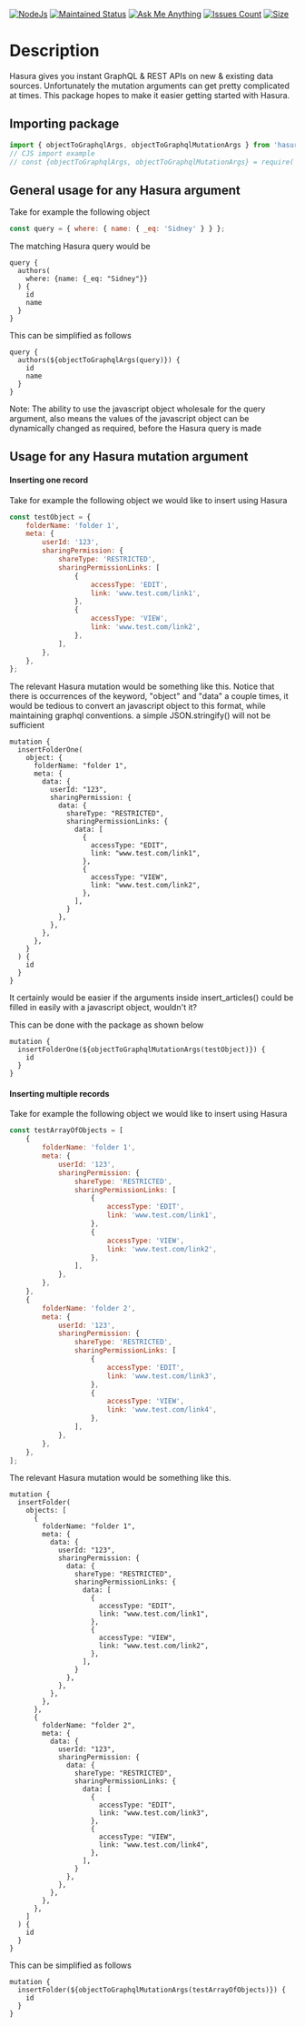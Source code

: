 [![NodeJs][nodejs-image]][nodejs-url]
[![Maintained Status][maintained-image]][maintained-url]
[![Ask Me Anything][ask-image]][ask-url]
[![Issues Count][issues-image]][issues-url]
[![Size][size-image]][size-url]

[nodejs-image]: https://img.shields.io/badge/Node.js-43853D
[nodejs-url]: https://nodejs.org/
[maintained-image]: https://img.shields.io/badge/Maintained%3F-yes-green.svg
[maintained-url]: https://github.com/SanjayDookhoo/hasura-args
[ask-image]: https://img.shields.io/badge/Ask%20me-anything-1abc9c.svg
[ask-url]: mailto:sanjaydookhoo@msn.com?subject=hasura-args
[issues-image]: https://img.shields.io/github/issues/SanjayDookhoo/hasura-args.svg
[issues-url]: https://github.com/SanjayDookhoo/hasura-args/issues
[size-image]: https://img.shields.io/bundlephobia/min/hasura-args
[size-url]: https://www.npmjs.com/package/hasura-args

# Description

Hasura gives you instant GraphQL & REST APIs on new & existing data sources. Unfortunately the mutation arguments can get pretty complicated at times. This package hopes to make it easier getting started with Hasura.

## Importing package

```javascript
import { objectToGraphqlArgs, objectToGraphqlMutationArgs } from 'hasura-args';
// CJS import example
// const {objectToGraphqlArgs, objectToGraphqlMutationArgs} = require('hasura-args');
```

## General usage for any Hasura argument

Take for example the following object

```javascript
const query = { where: { name: { _eq: 'Sidney' } } };
```

The matching Hasura query would be

```
query {
  authors(
    where: {name: {_eq: "Sidney"}}
  ) {
    id
    name
  }
}
```

This can be simplified as follows

```
query {
  authors(${objectToGraphqlArgs(query)}) {
    id
    name
  }
}
```

Note: The ability to use the javascript object wholesale for the query argument, also means the values of the javascript object can be dynamically changed as required, before the Hasura query is made

## Usage for any Hasura mutation argument

#### Inserting one record

Take for example the following object we would like to insert using Hasura

```javascript
const testObject = {
	folderName: 'folder 1',
	meta: {
		userId: '123',
		sharingPermission: {
			shareType: 'RESTRICTED',
			sharingPermissionLinks: [
				{
					accessType: 'EDIT',
					link: 'www.test.com/link1',
				},
				{
					accessType: 'VIEW',
					link: 'www.test.com/link2',
				},
			],
		},
	},
};
```

The relevant Hasura mutation would be something like this. Notice that there is occurrences of the keyword, "object" and "data" a couple times, it would be tedious to convert an javascript object to this format, while maintaining graphql conventions. a simple JSON.stringify() will not be sufficient

```
mutation {
  insertFolderOne(
    object: {
      folderName: "folder 1",
      meta: {
        data: {
          userId: "123",
          sharingPermission: {
            data: {
              shareType: "RESTRICTED",
              sharingPermissionLinks: {
                data: [
                  {
                    accessType: "EDIT",
                    link: "www.test.com/link1",
                  },
                  {
                    accessType: "VIEW",
                    link: "www.test.com/link2",
                  },
                ],
              }
            },
          },
        },
      },
    }
  ) {
    id
  }
}
```

It certainly would be easier if the arguments inside insert_articles() could be filled in easily with a javascript object, wouldn't it?

This can be done with the package as shown below

```
mutation {
  insertFolderOne(${objectToGraphqlMutationArgs(testObject)}) {
    id
  }
}
```

#### Inserting multiple records

Take for example the following object we would like to insert using Hasura

```javascript
const testArrayOfObjects = [
	{
		folderName: 'folder 1',
		meta: {
			userId: '123',
			sharingPermission: {
				shareType: 'RESTRICTED',
				sharingPermissionLinks: [
					{
						accessType: 'EDIT',
						link: 'www.test.com/link1',
					},
					{
						accessType: 'VIEW',
						link: 'www.test.com/link2',
					},
				],
			},
		},
	},
	{
		folderName: 'folder 2',
		meta: {
			userId: '123',
			sharingPermission: {
				shareType: 'RESTRICTED',
				sharingPermissionLinks: [
					{
						accessType: 'EDIT',
						link: 'www.test.com/link3',
					},
					{
						accessType: 'VIEW',
						link: 'www.test.com/link4',
					},
				],
			},
		},
	},
];
```

The relevant Hasura mutation would be something like this.

```
mutation {
  insertFolder(
    objects: [
      {
        folderName: "folder 1",
        meta: {
          data: {
            userId: "123",
            sharingPermission: {
              data: {
                shareType: "RESTRICTED",
                sharingPermissionLinks: {
                  data: [
                    {
                      accessType: "EDIT",
                      link: "www.test.com/link1",
                    },
                    {
                      accessType: "VIEW",
                      link: "www.test.com/link2",
                    },
                  ],
                }
              },
            },
          },
        },
      },
      {
        folderName: "folder 2",
        meta: {
          data: {
            userId: "123",
            sharingPermission: {
              data: {
                shareType: "RESTRICTED",
                sharingPermissionLinks: {
                  data: [
                    {
                      accessType: "EDIT",
                      link: "www.test.com/link3",
                    },
                    {
                      accessType: "VIEW",
                      link: "www.test.com/link4",
                    },
                  ],
                }
              },
            },
          },
        },
      },
    ]
  ) {
    id
  }
}
```

This can be simplified as follows

```
mutation {
  insertFolder(${objectToGraphqlMutationArgs(testArrayOfObjects)}) {
    id
  }
}
```
